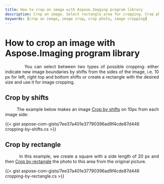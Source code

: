 ```yaml
---
title: How to crop an image with Aspose.Imaging program library
description: Crop an image. Select rectangle area for cropping. Crop photo by shifts.
keywords: [crop an image, image crop, crop photo, image cropping]
---
```


# How to crop an image with Aspose.Imaging program library

<p align='justify'>
&nbsp;&nbsp;&nbsp;&nbsp;&nbsp;&nbsp;&nbsp;&nbsp;
You can select between two types of possible cropping: either indicate new image boundaries by shifts from the sides of the image, i.e. 10 px for left, right top and bottom shifts or create a rectangle with the desired size and use it for image cropping. 
</p>

## Crop by shifts

<p align='justify'>
&nbsp;&nbsp;&nbsp;&nbsp;&nbsp;&nbsp;&nbsp;&nbsp;
The example below makes an image <a href="https://reference.aspose.com/imaging/net/aspose.imaging/rasterimage/crop/#rasterimagecrop-method-2-of-2">Crop by shifts</a> on 10px from each image side:
</p>

{{< gist aspose-com-gists/7ee37a401e37790396ad9f4cde87d446 cropping-by-shifts.cs >}}


## Crop by rectangle

<p align='justify'>
&nbsp;&nbsp;&nbsp;&nbsp;&nbsp;&nbsp;&nbsp;&nbsp;
In this example, we create a square with a side length of 20 px and then <a href="https://reference.aspose.com/imaging/net/aspose.imaging/rasterimage/crop/#rasterimagecrop-method-1-of-2">Crop by rectangle</a> the photo to this area from the original picture.
</p>

{{< gist aspose-com-gists/7ee37a401e37790396ad9f4cde87d446 cropping-by-rectangle.cs >}}
